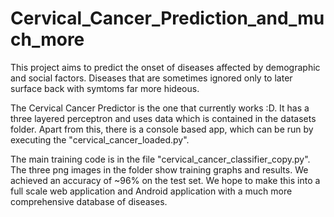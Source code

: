 # Cervical_Cancer_Prediction_and_much_more
This project aims to predict the onset of diseases affected by demographic and social factors. Diseases that are sometimes ignored only to later surface back with symtoms far more hideous.

The Cervical Cancer Predictor is the one that currently works :D. It has a three layered perceptron and uses data which is contained in the datasets folder. Apart from this, there is a console based app, which can be run by executing the "cervical_cancer_loaded.py".

The main training code is in the file "cervical_cancer_classifier_copy.py". The three png images in the folder show training graphs and results. We achieved an accuracy of ~96% on the test set. We hope to make this into a full scale web application and Android application with a much more comprehensive database of diseases. 


